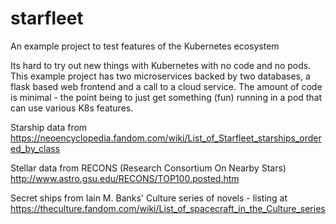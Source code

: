 # starfleet
An example project to test features of the Kubernetes ecosystem

Its hard to try out new things with Kubernetes with no code and no pods. 
This example project has two microservices backed by two databases, a flask based web frontend and a call to a cloud service. 
The amount of code is minimal - the point being to just get something (fun) running in a pod that can use various K8s features.

Starship data from https://neoencyclopedia.fandom.com/wiki/List_of_Starfleet_starships_ordered_by_class

Stellar data from RECONS (Research Consortium On Nearby Stars)
http://www.astro.gsu.edu/RECONS/TOP100.posted.htm

Secret ships from Iain M. Banks' Culture series of novels - listing at https://theculture.fandom.com/wiki/List_of_spacecraft_in_the_Culture_series
